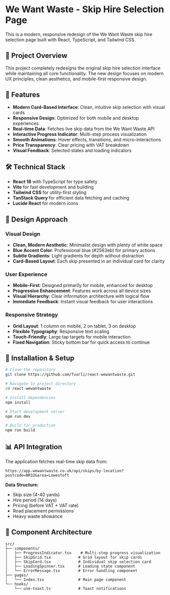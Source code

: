 # We Want Waste - Skip Hire Selection Page

This is a modern, responsive redesign of the We Want Waste skip hire selection page built with React, TypeScript, and Tailwind CSS.

## 🎯 Project Overview

This project completely redesigns the original skip hire selection interface while maintaining all core functionality. The new design focuses on modern UX principles, clean aesthetics, and mobile-first responsive design.

## 🚀 Features

- **Modern Card-Based Interface**: Clean, intuitive skip selection with visual cards
- **Responsive Design**: Optimized for both mobile and desktop experiences
- **Real-time Data**: Fetches live skip data from the We Want Waste API
- **Interactive Progress Indicator**: Multi-step process visualization
- **Smooth Animations**: Hover effects, transitions, and micro-interactions
- **Price Transparency**: Clear pricing with VAT breakdown
- **Visual Feedback**: Selected states and loading indicators

## 🛠 Technical Stack

- **React 18** with TypeScript for type safety
- **Vite** for fast development and building
- **Tailwind CSS** for utility-first styling
- **TanStack Query** for efficient data fetching and caching
- **Lucide React** for modern icons

## 📱 Design Approach

### Visual Design
- **Clean, Modern Aesthetic**: Minimalist design with plenty of white space
- **Blue Accent Color**: Professional blue (#2563eb) for primary actions
- **Subtle Gradients**: Light gradients for depth without distraction
- **Card-Based Layout**: Each skip presented in an individual card for clarity

### User Experience
- **Mobile-First**: Designed primarily for mobile, enhanced for desktop
- **Progressive Enhancement**: Features work across all device sizes
- **Visual Hierarchy**: Clear information architecture with logical flow
- **Immediate Feedback**: Instant visual feedback for user interactions

### Responsive Strategy
- **Grid Layout**: 1 column on mobile, 2 on tablet, 3 on desktop
- **Flexible Typography**: Responsive text scaling
- **Touch-Friendly**: Large tap targets for mobile interaction
- **Fixed Navigation**: Sticky bottom bar for quick access to continue

## 🔧 Installation & Setup

```bash
# Clone the repository
git clone https://github.com/fvarli/react-wewantwaste.git

# Navigate to project directory
cd react-wewantwaste

# Install dependencies
npm install

# Start development server
npm run dev

# Build for production
npm run build
```

## 📊 API Integration

The application fetches real-time skip data from:
```
https://app.wewantwaste.co.uk/api/skips/by-location?postcode=NR32&area=Lowestoft
```

**Data Structure:**
- Skip size (4-40 yards)
- Hire period (14 days)
- Pricing (before VAT + VAT rate)
- Road placement permissions
- Heavy waste allowance

## 🎨 Component Architecture

```
src/
├── components/
│   ├── ProgressIndicator.tsx    # Multi-step progress visualization
│   ├── SkipGrid.tsx            # Grid layout for skip cards
│   ├── SkipCard.tsx            # Individual skip selection card
│   ├── LoadingSpinner.tsx      # Loading state component
│   └── ErrorMessage.tsx        # Error handling component
├── pages/
│   └── Index.tsx               # Main page component
└── hooks/
    └── use-toast.ts            # Toast notifications
```
